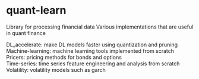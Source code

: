 # quant-learn
Library for processing financial data
Various implementations that are useful in quant finance

DL_accelerate: make DL models faster using quantization and pruning  
Machine-learning: machine learning tools implemented from scratch  
Pricers: pricing methods for bonds and options  
Time-series: time series feature engineering and analysis from scratch  
Volatility: volatility models such as garch  
